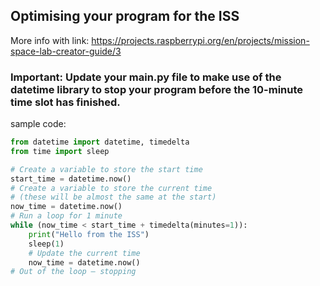 ## Optimising your program for the ISS

More info with link: https://projects.raspberrypi.org/en/projects/mission-space-lab-creator-guide/3

### Important: Update your main.py file to make use of the datetime library to stop your program before the 10-minute time slot has finished.

sample code:

```python
from datetime import datetime, timedelta
from time import sleep

# Create a variable to store the start time
start_time = datetime.now()
# Create a variable to store the current time
# (these will be almost the same at the start)
now_time = datetime.now()
# Run a loop for 1 minute
while (now_time < start_time + timedelta(minutes=1)):
    print("Hello from the ISS")
    sleep(1)
    # Update the current time
    now_time = datetime.now()
# Out of the loop — stopping
```
